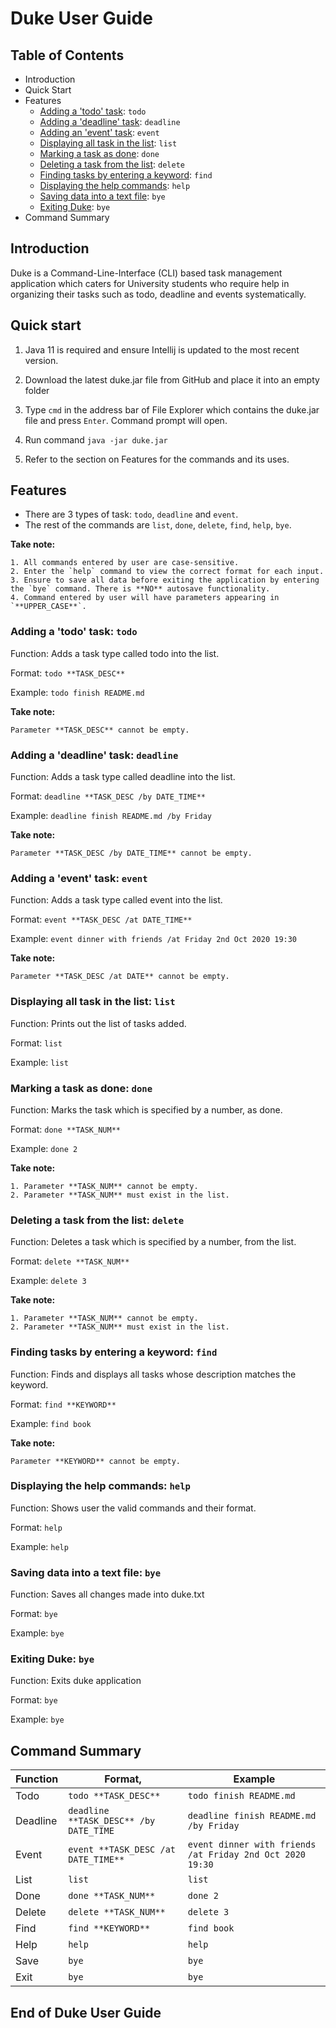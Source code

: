 # Duke User Guide

## Table of Contents
* Introduction
* Quick Start
* Features
    * [Adding a 'todo' task](#adding-a-todo-task-todo): `todo`
    * [Adding a 'deadline' task](#adding-a-deadline-task-deadline): `deadline`
    * [Adding an 'event' task](#adding-a-event-task-event): `event`
    * [Displaying all task in the list](#displaying-all-task-in-the-list-list): `list`
    * [Marking a task as done](#marking-a-task-as-done-done): `done`
    * [Deleting a task from the list](#deleting-a-task-from-the-list-delete): `delete`
    * [Finding tasks by entering a keyword](#finding-tasks-by-entering-a-keyword-find): `find`
    * [Displaying the help commands](#displaying-the-help-commands-help): `help`
    * [Saving data into a text file](#saving-data-into-a-text-file-bye): `bye`
    * [Exiting Duke](#exiting-duke-bye): `bye`
* Command Summary

## Introduction 
Duke is a Command-Line-Interface (CLI) based task management application which caters for University students who
require help in organizing their tasks such as todo, deadline and events systematically. 

## Quick start

1. Java 11 is required and ensure Intellij is updated to the most recent version.

2. Download the latest duke.jar file from GitHub and place it into an empty folder

3. Type `cmd` in the address bar of File Explorer which contains the duke.jar file and press `Enter`. 
Command prompt will open. 

4. Run command `java -jar duke.jar`

5. Refer to the section on Features for the commands and its uses.

## Features

* There are 3 types of task: `todo`, `deadline` and `event`.
* The rest of the commands are `list`, `done`, `delete`, `find`, `help`, `bye`.

**Take note:**

    1. All commands entered by user are case-sensitive.  
    2. Enter the `help` command to view the correct format for each input.
    3. Ensure to save all data before exiting the application by entering the `bye` command. There is **NO** autosave functionality.
    4. Command entered by user will have parameters appearing in `**UPPER_CASE**`.
    
    
### Adding a 'todo' task: `todo`

Function: Adds a task type called todo into the list.

Format:  `todo **TASK_DESC**`

Example: `todo finish README.md`

**Take note:**

    Parameter **TASK_DESC** cannot be empty. 
    
### Adding a 'deadline' task: `deadline`    

Function: Adds a task type called deadline into the list.

Format:  `deadline **TASK_DESC /by DATE_TIME**`

Example: `deadline finish README.md /by Friday`

**Take note:**

    Parameter **TASK_DESC /by DATE_TIME** cannot be empty.
    
### Adding a 'event' task: `event`   

Function: Adds a task type called event into the list.

Format:  `event **TASK_DESC /at DATE_TIME**`

Example: `event dinner with friends /at Friday 2nd Oct 2020 19:30`

**Take note:**

    Parameter **TASK_DESC /at DATE** cannot be empty.
 
### Displaying all task in the list: `list`

Function: Prints out the list of tasks added.

Format: `list`

Example: `list`

### Marking a task as done: `done`

Function: Marks the task which is specified by a number, as done.

Format: `done **TASK_NUM**`

Example: `done 2` 

**Take note:**

    1. Parameter **TASK_NUM** cannot be empty.
    2. Parameter **TASK_NUM** must exist in the list. 

### Deleting a task from the list: `delete`

Function: Deletes a task which is specified by a number, from the list. 

Format: `delete **TASK_NUM**`

Example: `delete 3 `

**Take note:**

    1. Parameter **TASK_NUM** cannot be empty.
    2. Parameter **TASK_NUM** must exist in the list.
    
### Finding tasks by entering a keyword: `find`

Function: Finds and displays all tasks whose description matches the keyword.

Format: `find **KEYWORD**`

Example: `find book`

**Take note:**

    Parameter **KEYWORD** cannot be empty.

### Displaying the help commands: `help`

Function: Shows user the valid commands and their format. 

Format: `help`

Example: `help`

### Saving data into a text file: `bye`

Function: Saves all changes made into duke.txt 

Format: `bye`

Example: `bye`

### Exiting Duke: `bye`

Function: Exits duke application

Format: `bye`

Example: `bye`

## Command Summary

Function    | Format, | Example 
---------- | ----------  | ----------            
Todo | `todo **TASK_DESC**`| `todo finish README.md` 
Deadline | `deadline **TASK_DESC** /by DATE_TIME`| `deadline finish README.md /by Friday`
Event | `event **TASK_DESC /at DATE_TIME**` | `event dinner with friends /at Friday 2nd Oct 2020 19:30`
List | `list` | `list`
Done | `done **TASK_NUM**`| `done 2`
Delete | `delete **TASK_NUM**` | `delete 3`
Find | `find **KEYWORD**`| `find book`
Help | `help` | `help`
Save | `bye` | `bye`
Exit | `bye` | `bye`

## End of Duke User Guide
